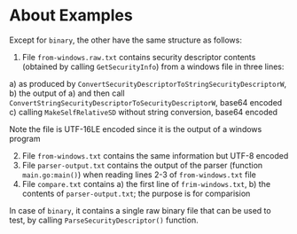 # About Examples

Except for `binary`, the other have the same structure as follows:

1. File `from-windows.raw.txt` contains security descriptor contents (obtained by calling `GetSecurityInfo`) from a windows file in three lines:

  a) as produced by `ConvertSecurityDescriptorToStringSecurityDescriptorW`,
  b) the output of a) and then call `ConvertStringSecurityDescriptorToSecurityDescriptorW`, base64 encoded
  c) calling `MakeSelfRelativeSD` without string conversion, base64 encoded

  Note the file is UTF-16LE encoded since it is the output of a windows program

2. File `from-windows.txt` contains the same information but UTF-8 encoded
3. File `parser-output.txt` contains the output of the parser (function `main.go:main()`) when reading lines 2-3 of `from-windows.txt` file
4. File `compare.txt` contains a) the first line of `frim-windows.txt`, b) the contents of `parser-output.txt`; the purpose is for comparision

In case of `binary`, it contains a single raw binary file that can be used to test, by calling `ParseSecurityDescriptor()` function.
